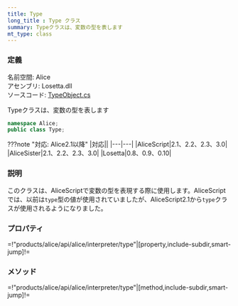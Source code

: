 ```yaml
---
title: Type
long_title : Type クラス
summary: Typeクラスは、変数の型を表します
mt_type: class
---
```


### 定義
名前空間: Alice<br/>
アセンブリ: Losetta.dll<br/>
ソースコード: [TypeObject.cs](https://github.com/WSOFT-Project/Losetta/blob/master/Losetta/Objects/TypeObject.cs)

Typeクラスは、変数の型を表します

```cs title="AliceScript"
namespace Alice;
public class Type;
```

???note "対応: Alice2.1以降"
    |対応||
    |---|---|
    |AliceScript|2.1、2.2、2.3、3.0|
    |AliceSister|2.1、2.2、2.3、3.0|
    |Losetta|0.8、0.9、0.10|

### 説明
このクラスは、AliceScriptで変数の型を表現する際に使用します。AliceScriptでは、以前は`type`型の値が使用されていましたが、AliceScript2.1から`type`クラスが使用されるようになりました。

### プロパティ

=!"products/alice/api/alice/interpreter/type"|[property,include-subdir,smart-jump]!=

### メソッド

=!"products/alice/api/alice/interpreter/type"|[method,include-subdir,smart-jump]!=
